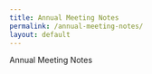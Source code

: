 ```yaml
---
title: Annual Meeting Notes
permalink: /annual-meeting-notes/
layout: default
---
```


Annual Meeting Notes
